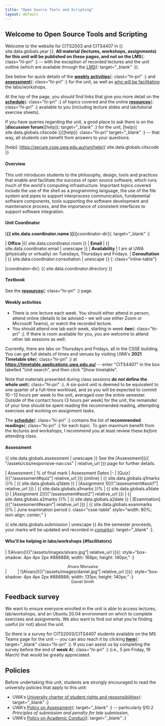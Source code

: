 ```yaml
---
title: "Open Source Tools and Scripting"
layout: default
---
```


<style>

ul, ol, dl, li p {
  margin: 0 0 0.70em;
}
</style>

## Welcome to Open Source Tools and Scripting

Welcome to the website for CITS2003 and CITS4407
in {{ site.data.globals.year }}. **All material (lectures, workshops,
assignments) for this unit will be published on these pages, and not on
the LMS**{: class="hi-pri" :} -- with the exception of recorded lectures
and the unit outline (which are available through the
[LMS][lms]{: target="_blank" :}).

[lms]: https://lms.uwa.edu.au

See below for quick details of the
[**weekly activities**](#weekly-activities){: class="hi-pri" :}
and
[**assessment**](#assessment){: class="hi-pri" :}
for the unit, as well as [who will be facilitating](#facilitators) the labs/workshops.

At the top of the page, you should find links that
give you more detail on the
[**schedule**](schedule){: class="hi-pri" :} of topics
covered and the online
[**resources**](resources){: class="hi-pri" :}
available to you (including lecture slides and lab/tutorial exercise
sheets).

If you have queries regarding the unit, a good place to ask them is
on the [**discussion forum**][help]{: target="_blank" :}
for the unit, [help{{ site.data.globals.citscode }}][help]{: class="hi-pri" target="_blank" :} --
that way, all students can benefit from answers to your questions.

[help]: https://secure.csse.uwa.edu.au/run/help{{ site.data.globals.citscode }}

#### Overview

This unit introduces students to the philosophy, design, tools and
practices that enable and facilitate the success of open source
software, which runs much of the world's computing infrastructure.
Important topics covered include the use of the shell as a programming
language, the use of the file system and pipes to support interprocess
communication, fundamental software components, tools supporting the
software development and maintenance process, and the importance of
consistent interfaces to support software integration.

#### Unit Coordinator

[**{{ site.data.coordinator.name }}**][coordinator-dir]{: target="_blank" :}

| **Office** |{{ site.data.coordinator.room }}
| **Email** | {{ site.data.coordinator.email | unescape }}
| **Availability** | I am at UWA (physically or virtually) on Tuesdays, Thursdays and Fridays.
| **Consultation** | {{ site.data.coordinator.consultation | unescape }}
{: class="inline-table"}

[coordinator-dir]: {{ site.data.coordinator.directory }}

#### Textbook

See the
[**resources**](resources){: class="hi-pri" :}
page.


#### Weekly activities

- There is one lecture each week. You should either attend in person,
  attend online (details to be advised – we will use either Zoom or Microsoft
  Teams), or watch the recorded lecture.
- You should attend one lab each week, starting in week
  ***two***{: class="hi-pri" :}.
  If there is room available for you, you are welcome to attend other
  lab sessions as well.

Currently, there are labs on Thursdays and Fridays, all in the
CSSE building. You can get full details of times and venues by
visiting UWA's **2021 Timetable site**{: class="hi-pri" :} at
**<https://timetable.applications.uwa.edu.au/>** -- enter "CITS4407" in the
box labelled "Unit search", and then click "Show timetable".

Note that materials presented during class sessions
**<span>*do not*</span> define the whole unit**{: class="hi-pri" :}.
A six-point unit is deemed to be equivalent to one quarter of a
full-time workload, and so you will be expected to commit 10--12 hours
per week to the unit, averaged over the entire semester.
Outside of the contact hours (3 hours per week) for the unit, the
remainder of your time should be spent reading the recommended reading,
attempting exercises and working on assignment tasks.

The [**schedule**](schedule){: class="hi-pri" :}
contains the list of **recommended readings**{: class="hi-pri" :} for each
topic. To gain maximum benefit from the lectures and workshops, I
recommend you at least review these *before* attending class.

#### Assessment

{{ site.data.globals.assessment | unescape }} See the
[Assessment]({{ "/assets/css/responsive-nav.css" | relative_url }})
page for further details.

| Assessment | % of final mark | Assessment Dates
|-
| [Quiz]({{"/assessment#quiz"| relative_url }}) (online) | {{ site.data.globals.q1marks }}% | {{ site.data.globals.q1date }}
| [Assignment 1]({{"/assessment#asst1"| relative_url }}) | {{ site.data.globals.a1marks }}% | {{ site.data.globals.a1date }}
| [Assignment 2]({{"/assessment#asst2"| relative_url }}) | {{ site.data.globals.a2marks }}% | {{ site.data.globals.a2date }}
| [Examination]({{"/assessment#exam"| relative_url }}) | {{ site.data.globals.exammarks }}% | June examination period
{: class="csse-table" style="width: 80%; text-align: center;" }

{{ site.data.globals.submission | unescape }} As the
semester proceeds, your marks will be updated and recorded in
[csmarks][csmarks]{: target="_blank" :}.

[csmarks]: https://secure.csse.uwa.edu.au/run/csmarks

#### Who'll be helping in labs/workshops {#facilitators}

| ![Alvaro]({{"/assets/images/alvaro.jpg"| relative_url }}){: style="box-shadow: 4px 4px 2px #888888; width: 166px; height: 140px;" :}<center><span style="font-size: 0.9em;">Alvaro Monsalve</span></center> | <span style="display: inline-block; width: 2em;"></span> | ![Alvaro]({{"/assets/images/daniel.jpg"| relative_url }}){: style="box-shadow: 4px 4px 2px #888888; width: 131px; height: 140px;" :}<center><span style="font-size: 0.9em;">Daniel Smith</span></center>

## Feedback survey

We want to ensure everyone enrolled in the unit is able to access
lectures, lab/workshops, and an Ubuntu 20.04 environment on which to
complete exercises and assignments. We also want to find out what you're
finding useful (or not) about the unit.

So there is a survey for CITS2003/CITS4407 students available on the MS
Teams page for the unit -- you can also reach it by clicking
[**here**][survey-link]{: target="_blank" class="hi-pri" :}. If you can
assist us by completing the survey before the end of **week 4**{:
class="hi-pri" :} (i.e., 5 pm Friday, 19 March) that would be greatly
appreciated.

[survey-link]: https://teams.microsoft.com/l/entity/81fef3a6-72aa-4648-a763-de824aeafb7d/_djb2_msteams_prefix_3727138489?context=%7B%22subEntityId%22%3Anull%2C%22channelId%22%3A%2219%3A97e0faad42234003b421dab1fe62125f%40thread.tacv2%22%7D&groupId=cabb4ad4-d1ad-4957-bcbc-89b315ed9eaf&tenantId=05894af0-cb28-46d8-8716-74cdb46e2226

## Policies

Before undertaking this unit,
students are strongly encouraged to read the university policies that apply
to this unit:

- UWA's [University charter of student rights and responsibilities][charter]{: target="_blank" :}
- UWA's [Policy on Assessment][assessment-policy]{: target="_blank" :} -- particularly &sect;10.2 <i>Principles of submission and penalty for late submission</i>,
- UWA's [Policy on Academic Conduct][academic-conduct]{: target="_blank" :}

[charter]: https://www.uwa.edu.au/policy/-/media/Policy/Policy/Student-Administration/Charter-of-Student-Right-and-Responsibilities/Charter-of-Student-Rights-and-Responsibilities.doc
[assessment-policy]: https://www.uwa.edu.au/policy/-/media/Policy/Policy/Teaching-and-Research-Training/Learning-and-Teaching/Assessment/Assessment-Policy.doc
[academic-conduct]: https://www.uwa.edu.au/policy/-/media/Policy/Policy/Student-Administration/Academic-Conduct/Academic-Conduct-Policy.doc

<!--
  vim: tw=72
-->
